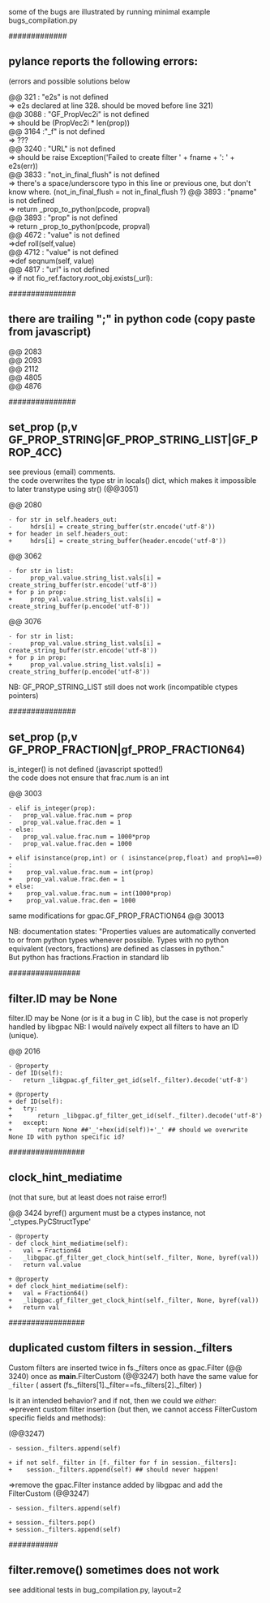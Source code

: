 some of the bugs are illustrated by running minimal example bugs_compilation.py

#############
## pylance reports the following errors:
(errors and possible solutions below

@@ 321  : "e2s" is not defined     
=> e2s declared at line 328. should be moved before line 321)  
@@ 3088 : "GF_PropVec2i" is not defined  
=> should be (PropVec2i * len(prop))   
@@ 3164 :"_f" is not defined  
=> ???  
@@ 3240 : "URL" is not defined  
=> should be raise Exception('Failed to create filter ' + fname + ': ' + e2s(err))  
@@ 3833 : "not_in_final_flush" is not defined  
=> there's a space/underscore typo in this line or previous one, but don't know where.  (not_in_final_flush = not in_final_flush ?)
@@ 3893 : "pname" is not defined  
=> return _prop_to_python(pcode, propval)  
@@ 3893 : "prop" is not defined  
=> return _prop_to_python(pcode, propval)  
@@ 4672 : "value" is not defined  
=>def roll(self,value)  
@@ 4712 : "value" is not defined  
=>def seqnum(self, value)  
@@ 4817 : "url" is not defined  
=> if not fio_ref.factory.root_obj.exists(_url):

###############
## there are trailing ";" in python code (copy paste from javascript)
@@ 2083  
@@ 2093  
@@ 2112  
@@ 4805  
@@ 4876  

###############
## set_prop (p,v GF_PROP_STRING|GF_PROP_STRING_LIST|GF_PROP_4CC)
see previous (email) comments.  
the code overwrites the type str in locals() dict, which makes it impossible to later transtype using str() (@@3051)

@@ 2080
```
- for str in self.headers_out:
-     hdrs[i] = create_string_buffer(str.encode('utf-8'))
+ for header in self.headers_out:
+     hdrs[i] = create_string_buffer(header.encode('utf-8'))
```
@@ 3062
```
- for str in list:
-     prop_val.value.string_list.vals[i] = create_string_buffer(str.encode('utf-8'))
+ for p in prop:
+     prop_val.value.string_list.vals[i] = create_string_buffer(p.encode('utf-8'))
```

@@ 3076
```
- for str in list:
-     prop_val.value.string_list.vals[i] = create_string_buffer(str.encode('utf-8'))
+ for p in prop:
+     prop_val.value.string_list.vals[i] = create_string_buffer(p.encode('utf-8'))
```


NB: GF_PROP_STRING_LIST still does not work (incompatible ctypes pointers)  

###############
## set_prop (p,v GF_PROP_FRACTION|gf_PROP_FRACTION64)
is_integer() is not defined (javascript spotted!)  
the code does not ensure that frac.num is an int

@@ 3003
```
- elif is_integer(prop):
-   prop_val.value.frac.num = prop
-   prop_val.value.frac.den = 1
- else:
-   prop_val.value.frac.num = 1000*prop
-   prop_val.value.frac.den = 1000
            
+ elif isinstance(prop,int) or ( isinstance(prop,float) and prop%1==0) :
+    prop_val.value.frac.num = int(prop)
+    prop_val.value.frac.den = 1
+ else:
+    prop_val.value.frac.num = int(1000*prop)
+    prop_val.value.frac.den = 1000
```

same modifications for gpac.GF_PROP_FRACTION64 @@ 30013

NB: documentation states: "Properties values are automatically converted to or from python types whenever possible. Types with no python equivalent (vectors, fractions) are defined as classes in python."   
But python has fractions.Fraction in standard lib  

################
## filter.ID may be None
filter.ID may be None (or is it a bug in C lib), but the case is not properly handled by libgpac
NB: I would naïvely expect all filters to have an ID (unique).

@@ 2016
```
- @property
- def ID(self):
-   return _libgpac.gf_filter_get_id(self._filter).decode('utf-8')

+ @property
+ def ID(self):
+   try:
+       return _libgpac.gf_filter_get_id(self._filter).decode('utf-8')
+   except:
+       return None ##'_'+hex(id(self))+'_' ## should we overwrite None ID with python specific id?
```

#################
## clock_hint_mediatime
(not that sure, but at least does not raise error!)

@@ 3424   byref() argument must be a ctypes instance, not '_ctypes.PyCStructType'
```
- @property 
- def clock_hint_mediatime(self):
-   val = Fraction64
-   _libgpac.gf_filter_get_clock_hint(self._filter, None, byref(val))
-   return val.value

+ @property 
+ def clock_hint_mediatime(self):
+   val = Fraction64()
+   _libgpac.gf_filter_get_clock_hint(self._filter, None, byref(val))
+   return val
```


#################
## duplicated custom filters in session._filters
Custom filters are inserted twice in fs._filters
once as gpac.Filter (@@ 3240)
once as __main__.FilterCustom (@@3247)
both have the same value for `_filter` ( assert (fs._filters[1]._filter==fs._filters[2]._filter) )

Is it an intended behavior? and if not, then we could we *either*:  
=>prevent custom filter insertion (but then, we cannot access FilterCustom specific fields and methods):

(@@3247)
```
- session._filters.append(self)

+ if not self._filter in [f._filter for f in session._filters]:
+    session._filters.append(self) ## should never happen!
```

=>remove the gpac.Filter instance added by libgpac and add the FilterCustom
(@@3247)
```
- session._filters.append(self)

+ session._filters.pop()
+ session._filters.append(self)
```

###########
## filter.remove() sometimes does not work
see additional tests in bug_compilation.py, layout=2